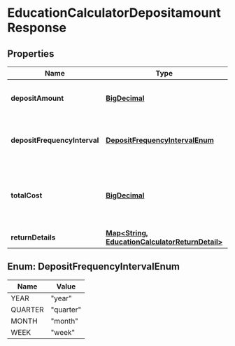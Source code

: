 
# EducationCalculatorDepositamountResponse

## Properties
Name | Type | Description | Notes
------------ | ------------- | ------------- | -------------
**depositAmount** | [**BigDecimal**](BigDecimal.md) | The deposit amount to meet the education goal. | 
**depositFrequencyInterval** | [**DepositFrequencyIntervalEnum**](#DepositFrequencyIntervalEnum) | The period interval to be used in relation to deposit_duration. | 
**totalCost** | [**BigDecimal**](BigDecimal.md) | The total cost of education over the decumulation horizon, represented in future dollars. | 
**returnDetails** | [**Map&lt;String, EducationCalculatorReturnDetail&gt;**](EducationCalculatorReturnDetail.md) |  | 


<a name="DepositFrequencyIntervalEnum"></a>
## Enum: DepositFrequencyIntervalEnum
Name | Value
---- | -----
YEAR | &quot;year&quot;
QUARTER | &quot;quarter&quot;
MONTH | &quot;month&quot;
WEEK | &quot;week&quot;



